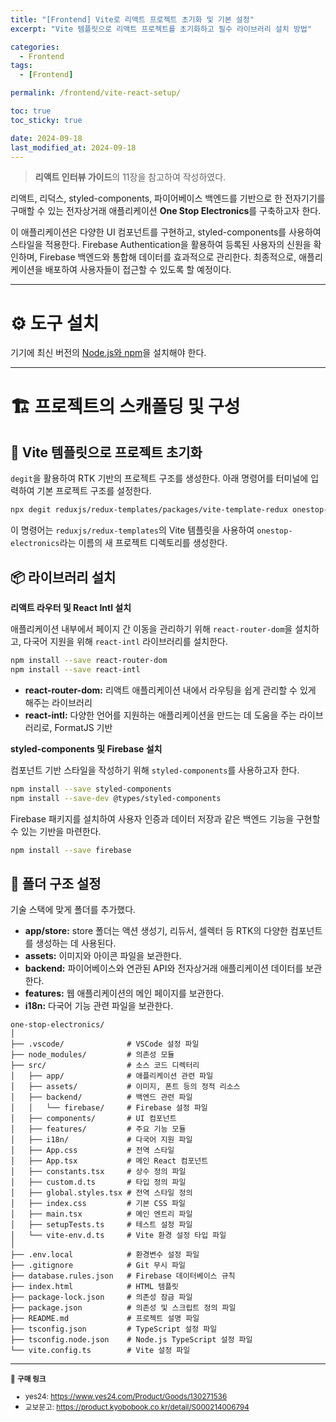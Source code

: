 ```yaml
---
title: "[Frontend] Vite로 리액트 프로젝트 초기화 및 기본 설정"
excerpt: "Vite 템플릿으로 리액트 프로젝트를 초기화하고 필수 라이브러리 설치 방법"

categories:
  - Frontend
tags:
  - [Frontend]

permalink: /frontend/vite-react-setup/

toc: true
toc_sticky: true

date: 2024-09-18
last_modified_at: 2024-09-18
---
```


> **리액트 인터뷰 가이드**의 11장을 참고하여 작성하였다.

리액트, 리덕스, styled-components, 파이어베이스 백엔드를 기반으로 한 전자기기를 구매할 수 있는 전자상거래 애플리케이션 **One Stop Electronics**를 구축하고자 한다.

이 애플리케이션은 다양한 UI 컴포넌트를 구현하고, styled-components를 사용하여 스타일을 적용한다. Firebase Authentication을 활용하여 등록된 사용자의 신원을 확인하며, Firebase 백엔드와 통합해 데이터를 효과적으로 관리한다. 최종적으로, 애플리케이션을 배포하여 사용자들이 접근할 수 있도록 할 예정이다.

---

# ⚙️ 도구 설치

기기에 최신 버전의 [Node.js와 npm](https://nodejs.org/en)을 설치해야 한다.

---

# 🏗 프로젝트의 스캐폴딩 및 구성

## 🚀 Vite 템플릿으로 프로젝트 초기화

`degit`을 활용하여 RTK 기반의 프로젝트 구조를 생성한다. 아래 명령어를 터미널에 입력하여 기본 프로젝트 구조를 설정한다.

```bash
npx degit reduxjs/redux-templates/packages/vite-template-redux onestop-electronics
```

이 명령어는 `reduxjs/redux-templates`의 Vite 템플릿을 사용하여 `onestop-electronics`라는 이름의 새 프로젝트 디렉토리를 생성한다.

## 📦 라이브러리 설치

**리액트 라우터 및 React Intl 설치**

애플리케이션 내부에서 페이지 간 이동을 관리하기 위해 `react-router-dom`을 설치하고, 다국어 지원을 위해 `react-intl` 라이브러리를 설치한다.

```bash
npm install --save react-router-dom
npm install --save react-intl
```

- **react-router-dom:** 리액트 애플리케이션 내에서 라우팅을 쉽게 관리할 수 있게 해주는 라이브러리
- **react-intl:** 다양한 언어를 지원하는 애플리케이션을 만드는 데 도움을 주는 라이브러리로, FormatJS 기반

**styled-components 및 Firebase 설치**

컴포넌트 기반 스타일을 작성하기 위해 `styled-components`를 사용하고자 한다.

```bash
npm install --save styled-components
npm install --save-dev @types/styled-components
```

Firebase 패키지를 설치하여 사용자 인증과 데이터 저장과 같은 백엔드 기능을 구현할 수 있는 기반을 마련한다.

```bash
npm install --save firebase
```

## 📂 폴더 구조 설정

기술 스택에 맞게 폴더를 추가했다.

- **app/store:** store 폴더는 액션 생성기, 리듀서, 셀렉터 등 RTK의 다양한 컴포넌트를 생성하는 데 사용된다.
- **assets:** 이미지와 아이콘 파일을 보관한다.
- **backend:** 파이어베이스와 연관된 API와 전자상거래 애플리케이션 데이터를 보관한다.
- **features:** 웹 애플리케이션의 메인 페이지를 보관한다.
- **i18n:** 다국어 기능 관련 파일을 보관한다.

```text
one-stop-electronics/
│
├── .vscode/              # VSCode 설정 파일
├── node_modules/         # 의존성 모듈
├── src/                  # 소스 코드 디렉터리
│   ├── app/              # 애플리케이션 관련 파일
│   ├── assets/           # 이미지, 폰트 등의 정적 리소스
│   ├── backend/          # 백엔드 관련 파일
│   │   └── firebase/     # Firebase 설정 파일
│   ├── components/       # UI 컴포넌트
│   ├── features/         # 주요 기능 모듈
│   ├── i18n/             # 다국어 지원 파일
│   ├── App.css           # 전역 스타일
│   ├── App.tsx           # 메인 React 컴포넌트
│   ├── constants.tsx     # 상수 정의 파일
│   ├── custom.d.ts       # 타입 정의 파일
│   ├── global.styles.tsx # 전역 스타일 정의
│   ├── index.css         # 기본 CSS 파일
│   ├── main.tsx          # 메인 엔트리 파일
│   ├── setupTests.ts     # 테스트 설정 파일
│   └── vite-env.d.ts     # Vite 환경 설정 타입 파일
│
├── .env.local            # 환경변수 설정 파일
├── .gitignore            # Git 무시 파일
├── database.rules.json   # Firebase 데이터베이스 규칙
├── index.html            # HTML 템플릿
├── package-lock.json     # 의존성 잠금 파일
├── package.json          # 의존성 및 스크립트 정의 파일
├── README.md             # 프로젝트 설명 파일
├── tsconfig.json         # TypeScript 설정 파일
├── tsconfig.node.json    # Node.js TypeScript 설정 파일
└── vite.config.ts        # Vite 설정 파일
```

---

<small>🔗 **구매 링크**

- yes24: <a href="https://www.yes24.com/Product/Goods/130271536">https://www.yes24.com/Product/Goods/130271536</a>
- 교보문고: <a href="https://product.kyobobook.co.kr/detail/S000214006794">https://product.kyobobook.co.kr/detail/S000214006794</a></small>
